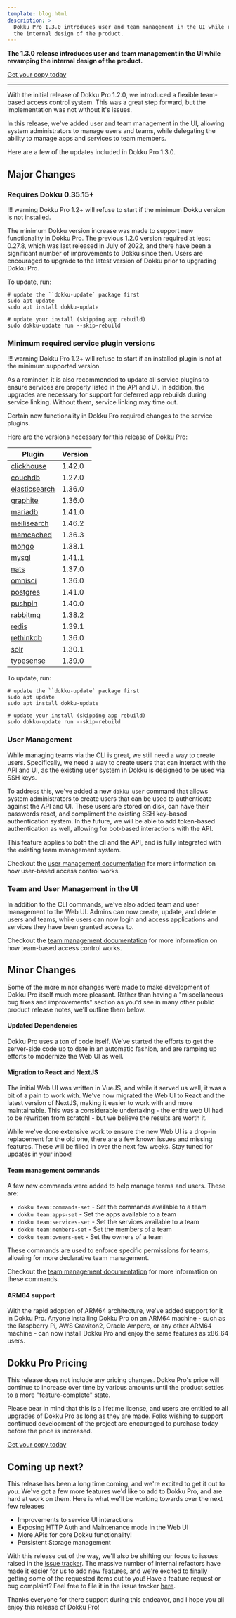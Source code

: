```yaml
---
template: blog.html
description: >
  Dokku Pro 1.3.0 introduces user and team management in the UI while revamping
  the internal design of the product.
---
```


__The 1.3.0 release introduces user and team management in the UI while revamping
the internal design of the product.__

<a class="md-button" href="https://dokku.dpdcart.com/cart/add?product_id=217344&method_id=236878">Get your copy today</a>

---

With the initial release of Dokku Pro 1.2.0, we introduced a flexible team-based
access control system. This was a great step forward, but the implementation
was not without it's issues.

In this release, we've added user and team management in the UI, allowing system
administrators to manage users and teams, while delegating the ability to manage
apps and services to team members.

Here are a few of the updates included in Dokku Pro 1.3.0.

## Major Changes

### Requires Dokku 0.35.15+

!!! warning
    Dokku Pro 1.2+ will refuse to start if the minimum Dokku version is not installed.

The minimum Dokku version increase was made to support new functionality in
Dokku Pro. The previous 1.2.0 version required at least 0.27.8, which was last released
in July of 2022, and there have been a significant number of improvements to Dokku since then.
Users are encouraged to upgrade to the latest version of Dokku prior to upgrading Dokku Pro.

To update, run:

```shell
# update the ``dokku-update` package first
sudo apt update
sudo apt install dokku-update

# update your install (skipping app rebuild)
sudo dokku-update run --skip-rebuild
```

### Minimum required service plugin versions

!!! warning
    Dokku Pro 1.2+ will refuse to start if an installed plugin is not at the
    minimum supported version.

As a reminder, it is also recommended to update all service plugins to ensure
services are properly listed in the API and UI. In addition, the upgrades are
necessary for support for deferred app rebuilds during service linking. Without
them, service linking may time out.

Certain new functionality in Dokku Pro required changes to the service plugins.

Here are the versions necessary for this release of Dokku Pro:

| Plugin                                                        | Version |
| --------------------------------------------------------------|---------|
| [clickhouse](https://github.com/dokku/dokku-clickhouse)       | 1.42.0  |
| [couchdb](https://github.com/dokku/dokku-couchdb)             | 1.27.0  |
| [elasticsearch](https://github.com/dokku/dokku-elasticsearch) | 1.36.0  |
| [graphite](https://github.com/dokku/dokku-graphite)           | 1.36.0  |
| [mariadb](https://github.com/dokku/dokku-mariadb)             | 1.41.0  |
| [meilisearch](https://github.com/dokku/dokku-meilisearch)     | 1.46.2  |
| [memcached](https://github.com/dokku/dokku-memcached)         | 1.36.3  |
| [mongo](https://github.com/dokku/dokku-mongo)                 | 1.38.1  |
| [mysql](https://github.com/dokku/dokku-mysql)                 | 1.41.1  |
| [nats](https://github.com/dokku/dokku-nats)                   | 1.37.0  |
| [omnisci](https://github.com/dokku/dokku-omnisci)             | 1.36.0  |
| [postgres](https://github.com/dokku/dokku-postgres)           | 1.41.0  |
| [pushpin](https://github.com/dokku/dokku-pushpin)             | 1.40.0  |
| [rabbitmq](https://github.com/dokku/dokku-rabbitmq)           | 1.38.2  |
| [redis](https://github.com/dokku/dokku-redis)                 | 1.39.1  |
| [rethinkdb](https://github.com/dokku/dokku-rethinkdb)         | 1.36.0  |
| [solr](https://github.com/dokku/dokku-solr)                   | 1.30.1  |
| [typesense](https://github.com/dokku/dokku-typesense)         | 1.39.0  |

To update, run:

```shell
# update the ``dokku-update` package first
sudo apt update
sudo apt install dokku-update

# update your install (skipping app rebuild)
sudo dokku-update run --skip-rebuild
```

### User Management

While managing teams via the CLI is great, we still need a way to create users.
Specifically, we need a way to create users that can interact with the API and UI,
as the existing user system in Dokku is designed to be used via SSH keys.

To address this, we've added a new `dokku user` command that allows system
administrators to create users that can be used to authenticate against the API
and UI. These users are stored on disk, can have their passwords reset, and
compliment the existing SSH key-based authentication system. In the future, we
will be able to add token-based authentication as well, allowing for bot-based
interactions with the API.

This feature applies to both the cli and the API, and is fully integrated with
the existing team management system.

Checkout the [user management documentation](/docs/features/user-management/)
for more information on how user-based access control works.

### Team and User Management in the UI

In addition to the CLI commands, we've also added team and user management to
the Web UI. Admins can now create, update, and delete users and teams, while
users can now login and access applications and services they have been
granted access to.

Checkout the [team management documentation](/docs/features/team-management/)
for more information on how team-based access control works.

## Minor Changes

Some of the more minor changes were made to make development of Dokku Pro itself
much more pleasant. Rather than having a "miscellaneous bug fixes and improvements"
section as you'd see in many other public product release notes, we'll outline
them below.

#### Updated Dependencies

Dokku Pro uses a ton of code itself. We've started the efforts to get the
server-side code up to date in an automatic fashion, and are ramping up efforts
to modernize the Web UI as well.

#### Migration to React and NextJS

The initial Web UI was written in VueJS, and while it served us well, it was
a bit of a pain to work with. We've now migrated the Web UI to React and the latest
version of NextJS, making it easier to work with and more maintainable. This was a
considerable undertaking - the entire web UI had to be rewritten from scratch! -
but we believe the results are worth it.

While we've done extensive work to ensure the new Web UI is a drop-in replacement
for the old one, there are a few known issues and missing features. These will be
filled in over the next few weeks. Stay tuned for updates in your inbox!

#### Team management commands

A few new commands were added to help manage teams and users. These are:

- `dokku team:commands-set` - Set the commands available to a team
- `dokku team:apps-set` - Set the apps available to a team
- `dokku team:services-set` - Set the services available to a team
- `dokku team:members-set` - Set the members of a team
- `dokku team:owners-set` - Set the owners of a team

These commands are used to enforce specific permissions for teams, allowing for more
declarative team management.

Checkout the [team management documentation](/docs/features/team-management/)
for more information on these commands.

#### ARM64 support

With the rapid adoption of ARM64 architecture, we've added support for it in
Dokku Pro. Anyone installing Dokku Pro on an ARM64 machine - such as the Raspberry Pi,
AWS Graviton2, Oracle Ampere, or any other ARM64 machine - can now install Dokku Pro
and enjoy the same features as x86_64 users.

## Dokku Pro Pricing

This release does not include any pricing changes. Dokku Pro's price will continue to
increase over time by various amounts until the product settles to a more "feature-complete"
state.

Please bear in mind that this is a lifetime license, and users are entitled to
all upgrades of Dokku Pro as long as they are made. Folks wishing to support
continued development of the project are encouraged to purchase today before the
price is increased.

<a class="md-button" href="https://dokku.dpdcart.com/cart/add?product_id=217344&method_id=236878">Get your copy today</a>

## Coming up next?

This release has been a long time coming, and we're excited to get it out to you.
We've got a few more features we'd like to add to Dokku Pro, and are hard at work
on them. Here is what we'll be working towards over the next few releases

- Improvements to service UI interactions
- Exposing HTTP Auth and Maintenance mode in the Web UI
- More APIs for core Dokku functionality!
- Persistent Storage management

With this release out of the way, we'll also be shifting our focus to issues raised
in the [issue tracker](https://github.com/dokku/dokku-pro-issues/issues). The massive
number of internal refactors have made it easier for us to add new features, and
we're excited to finally getting some of the requested items out to you! Have a feature
request or bug complaint? Feel free to file it in the issue tracker
[here](https://github.com/dokku/dokku-pro-issues/issues).

Thanks everyone for there support during this endeavor, and I hope you all enjoy
this release of Dokku Pro!

